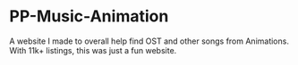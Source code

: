 # PP-Music-Animation
A website I made to overall help find OST and other songs from Animations. With 11k+ listings, this was just a fun website.
